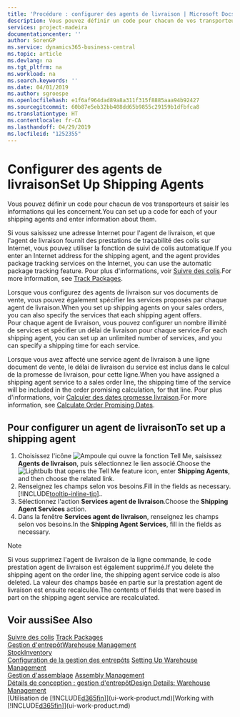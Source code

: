 ```yaml
---
title: 'Procédure : configurer des agents de livraison | Microsoft Docs'
description: Vous pouvez définir un code pour chacun de vos transporteurs et saisir les informations qui les concernent.
services: project-madeira
documentationcenter: ''
author: SorenGP
ms.service: dynamics365-business-central
ms.topic: article
ms.devlang: na
ms.tgt_pltfrm: na
ms.workload: na
ms.search.keywords: ''
ms.date: 04/01/2019
ms.author: sgroespe
ms.openlocfilehash: e1f6af964dad89a8a311f315f8885aaa94b92427
ms.sourcegitcommit: 60b87e5eb32bb408dd65b9855c29159b1dfbfca8
ms.translationtype: HT
ms.contentlocale: fr-CA
ms.lasthandoff: 04/29/2019
ms.locfileid: "1252355"
---
```

# <a name="set-up-shipping-agents"></a><span data-ttu-id="b82a5-103">Configurer des agents de livraison</span><span class="sxs-lookup"><span data-stu-id="b82a5-103">Set Up Shipping Agents</span></span>
<span data-ttu-id="b82a5-104">Vous pouvez définir un code pour chacun de vos transporteurs et saisir les informations qui les concernent.</span><span class="sxs-lookup"><span data-stu-id="b82a5-104">You can set up a code for each of your shipping agents and enter information about them.</span></span>  

<span data-ttu-id="b82a5-105">Si vous saisissez une adresse Internet pour l'agent de livraison, et que l'agent de livraison fournit des prestations de traçabilité des colis sur Internet, vous pouvez utiliser la fonction de suivi de colis automatique.</span><span class="sxs-lookup"><span data-stu-id="b82a5-105">If you enter an Internet address for the shipping agent, and the agent provides package tracking services on the Internet, you can use the automatic package tracking feature.</span></span> <span data-ttu-id="b82a5-106">Pour plus d'informations, voir [Suivre des colis](sales-how-track-packages.md).</span><span class="sxs-lookup"><span data-stu-id="b82a5-106">For more information, see [Track Packages](sales-how-track-packages.md).</span></span>

<span data-ttu-id="b82a5-107">Lorsque vous configurez des agents de livraison sur vos documents de vente, vous pouvez également spécifier les services proposés par chaque agent de livraison.</span><span class="sxs-lookup"><span data-stu-id="b82a5-107">When you set up shipping agents on your sales orders, you can also specify the services that each shipping agent offers.</span></span>  
<span data-ttu-id="b82a5-108">Pour chaque agent de livraison, vous pouvez configurer un nombre illimité de services et spécifier un délai de livraison pour chaque service.</span><span class="sxs-lookup"><span data-stu-id="b82a5-108">For each shipping agent, you can set up an unlimited number of services, and you can specify a shipping time for each service.</span></span>  

<span data-ttu-id="b82a5-109">Lorsque vous avez affecté une service agent de livraison à une ligne document de vente, le délai de livraison du service est inclus dans le calcul de la promesse de livraison, pour cette ligne.</span><span class="sxs-lookup"><span data-stu-id="b82a5-109">When you have assigned a shipping agent service to a sales order line, the shipping time of the service will be included in the order promising calculation, for that line.</span></span> <span data-ttu-id="b82a5-110">Pour plus d'informations, voir [Calculer des dates promesse livraison](sales-how-to-calculate-order-promising-dates.md).</span><span class="sxs-lookup"><span data-stu-id="b82a5-110">For more information, see [Calculate Order Promising Dates](sales-how-to-calculate-order-promising-dates.md).</span></span>

## <a name="to-set-up-a-shipping-agent"></a><span data-ttu-id="b82a5-111">Pour configurer un agent de livraison</span><span class="sxs-lookup"><span data-stu-id="b82a5-111">To set up a shipping agent</span></span>  
1.  <span data-ttu-id="b82a5-112">Choisissez l'icône ![Ampoule qui ouvre la fonction Tell Me](media/ui-search/search_small.png "Dites-moi ce que vous voulez faire"), saisissez **Agents de livraison**, puis sélectionnez le lien associé.</span><span class="sxs-lookup"><span data-stu-id="b82a5-112">Choose the ![Lightbulb that opens the Tell Me feature](media/ui-search/search_small.png "Tell me what you want to do") icon, enter **Shipping Agents**, and then choose the related link.</span></span>  
2.  <span data-ttu-id="b82a5-113">Renseignez les champs selon vos besoins.</span><span class="sxs-lookup"><span data-stu-id="b82a5-113">Fill in the fields as necessary.</span></span> [!INCLUDE[tooltip-inline-tip](includes/tooltip-inline-tip_md.md)]<span data-ttu-id="b82a5-114">.</span><span class="sxs-lookup"><span data-stu-id="b82a5-114">.</span></span>  
3.  <span data-ttu-id="b82a5-115">Sélectionnez l'action **Services agent de livraison**.</span><span class="sxs-lookup"><span data-stu-id="b82a5-115">Choose the **Shipping Agent Services** action.</span></span>
4. <span data-ttu-id="b82a5-116">Dans la fenêtre **Services agent de livraison**, renseignez les champs selon vos besoins.</span><span class="sxs-lookup"><span data-stu-id="b82a5-116">In the **Shipping Agent Services**, fill in the fields as necessary.</span></span>

> [!NOTE]  
>  <span data-ttu-id="b82a5-117">Si vous supprimez l'agent de livraison de la ligne commande, le code prestation agent de livraison est également supprimé.</span><span class="sxs-lookup"><span data-stu-id="b82a5-117">If you delete the shipping agent on the order line, the shipping agent service code is also deleted.</span></span> <span data-ttu-id="b82a5-118">La valeur des champs basée en partie sur la prestation agent de livraison est ensuite recalculée.</span><span class="sxs-lookup"><span data-stu-id="b82a5-118">The contents of fields that were based in part on the shipping agent service are recalculated.</span></span>  

## <a name="see-also"></a><span data-ttu-id="b82a5-119">Voir aussi</span><span class="sxs-lookup"><span data-stu-id="b82a5-119">See Also</span></span>
<span data-ttu-id="b82a5-120">[Suivre des colis](sales-how-track-packages.md)  </span><span class="sxs-lookup"><span data-stu-id="b82a5-120">[Track Packages](sales-how-track-packages.md)  </span></span>  
[<span data-ttu-id="b82a5-121">Gestion d'entrepôt</span><span class="sxs-lookup"><span data-stu-id="b82a5-121">Warehouse Management</span></span>](warehouse-manage-warehouse.md)  
[<span data-ttu-id="b82a5-122">Stock</span><span class="sxs-lookup"><span data-stu-id="b82a5-122">Inventory</span></span>](inventory-manage-inventory.md)  
<span data-ttu-id="b82a5-123">[Configuration de la gestion des entrepôts](warehouse-setup-warehouse.md)   </span><span class="sxs-lookup"><span data-stu-id="b82a5-123">[Setting Up Warehouse Management](warehouse-setup-warehouse.md)   </span></span>  
<span data-ttu-id="b82a5-124">[Gestion d'assemblage](assembly-assemble-items.md)  </span><span class="sxs-lookup"><span data-stu-id="b82a5-124">[Assembly Management](assembly-assemble-items.md)  </span></span>  
[<span data-ttu-id="b82a5-125">Détails de conception : gestion d'entrepôt</span><span class="sxs-lookup"><span data-stu-id="b82a5-125">Design Details: Warehouse Management</span></span>](design-details-warehouse-management.md)  
<span data-ttu-id="b82a5-126">[Utilisation de [!INCLUDE[d365fin](includes/d365fin_md.md)]](ui-work-product.md)</span><span class="sxs-lookup"><span data-stu-id="b82a5-126">[Working with [!INCLUDE[d365fin](includes/d365fin_md.md)]](ui-work-product.md)</span></span>  
